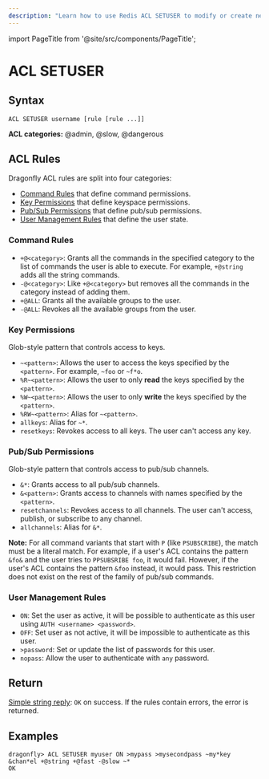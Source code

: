 ```yaml
---
description: "Learn how to use Redis ACL SETUSER to modify or create new user rules in the Access Control List."
---
```


import PageTitle from '@site/src/components/PageTitle';

# ACL SETUSER

<PageTitle title="Redis ACL SETUSER Command (Documentation) | Dragonfly" />

## Syntax

    ACL SETUSER username [rule [rule ...]]

**ACL categories:** @admin, @slow, @dangerous

## ACL Rules

Dragonfly ACL rules are split into four categories:

- [Command Rules](#command-rules) that define command permissions.
- [Key Permissions](#key-permissions) that define keyspace permissions.
- [Pub/Sub Permissions](#pubsub-permissions) that define pub/sub permissions.
- [User Management Rules](#user-management-rules) that define the user state.

### Command Rules

- `+@<category>`: Grants all the commands in the specified category to the list of commands the user is able to execute. For example, `+@string` adds all the string commands.
- `-@<category>`: Like `+@<category>` but removes all the commands in the category instead of adding them.
- `+@ALL`: Grants all the available groups to the user.
- `-@ALL`: Revokes all the available groups from the user.

### Key Permissions

Glob-style pattern that controls access to keys.

- `~<pattern>`: Allows the user to access the keys specified by the `<pattern>`. For example, `~foo` or `~f*o`.
- `%R~<pattern>`: Allows the user to only **read** the keys specified by the `<pattern>`.
- `%W~<pattern>`: Allows the user to only **write** the keys specified by the `<pattern>`.
- `%RW~<pattern>`: Alias for `~<pattern>`.
- `allkeys`: Alias for `~*`.
- `resetkeys`: Revokes access to all keys. The user can't access any key.

### Pub/Sub Permissions

Glob-style pattern that controls access to pub/sub channels.

- `&*`: Grants access to all pub/sub channels.
- `&<pattern>`: Grants access to channels with names specified by the `<pattern>`.
- `resetchannels`: Revokes access to all channels. The user can't access, publish, or subscribe to any channel.
- `allchannels`: Alias for `&*`.

**Note:** For all command variants that start with `P` (like `PSUBSCRIBE`), the match must be a literal match.
For example, if a user's ACL contains the pattern `&fo&` and the user tries to `PPSUBSRIBE foo`, it would fail.
However, if the user's ACL contains the pattern `&foo` instead, it would pass.
This restriction does not exist on the rest of the family of pub/sub commands.

### User Management Rules

- `ON`: Set the user as active, it will be possible to authenticate as this user using `AUTH <username> <password>`.
- `OFF`: Set user as not active, it will be impossible to authenticate as this user.
- `>password`: Set or update the list of passwords for this user.
- `nopass`: Allow the user to authenticate with `any` password.

## Return

[Simple string reply](https://redis.io/docs/reference/protocol-spec/#simple-strings): `OK` on success. If the rules contain errors, the error is returned.

## Examples

```shell
dragonfly> ACL SETUSER myuser ON >mypass >mysecondpass ~my*key &chan*el +@string +@fast -@slow ~*
OK
```
